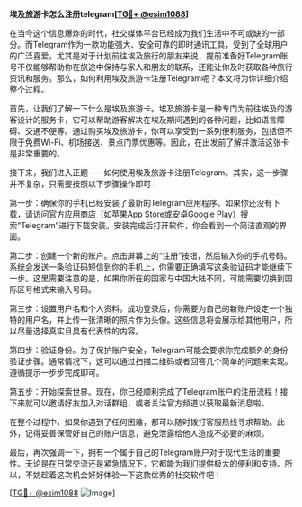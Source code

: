 **埃及旅游卡怎么注册telegram[[TG💪+ @esim1088](https://t.me/s/esim1088)]**

在当今这个信息爆炸的时代，社交媒体平台已经成为我们生活中不可或缺的一部分。而Telegram作为一款功能强大、安全可靠的即时通讯工具，受到了全球用户的广泛喜爱。尤其是对于计划前往埃及旅行的朋友来说，提前准备好Telegram账号不仅能够帮助你在旅途中保持与家人和朋友的联系，还能让你及时获取各种旅行资讯和服务。那么，如何利用埃及旅游卡注册Telegram呢？本文将为你详细介绍整个过程。

首先，让我们了解一下什么是埃及旅游卡。埃及旅游卡是一种专门为前往埃及的游客设计的服务卡，它可以帮助游客解决在埃及期间遇到的各种问题，比如语言障碍、交通不便等。通过购买埃及旅游卡，你可以享受到一系列便利服务，包括但不限于免费Wi-Fi、机场接送、景点门票优惠等。因此，在出发前了解并激活这张卡是非常重要的。

接下来，我们进入正题——如何使用埃及旅游卡注册Telegram。其实，这一步骤并不复杂，只需要按照以下步骤操作即可：

第一步：确保你的手机已经安装了最新的Telegram应用程序。如果你还没有下载，请访问官方应用商店（如苹果App Store或安卓Google Play）搜索“Telegram”进行下载安装。安装完成后打开软件，你会看到一个简洁直观的界面。

第二步：创建一个新的账户。点击屏幕上的“注册”按钮，然后输入你的手机号码。系统会发送一条验证码短信到你的手机上，你需要正确填写这条验证码才能继续下一步。这里需要注意的是，如果你所在的国家与中国大陆不同，可能需要切换到国际区号格式来输入号码。

第三步：设置用户名和个人资料。成功登录后，你需要为自己的新账户设定一个独特的用户名，并上传一张清晰的照片作为头像。这些信息将会展示给其他用户，所以尽量选择真实且具有代表性的内容。

第四步：验证身份。为了保护账户安全，Telegram可能会要求你完成额外的身份验证步骤。通常情况下，这可以通过扫描二维码或者回答几个简单的问题来实现。遵循提示一步步完成即可。

第五步：开始探索世界。现在，你已经顺利完成了Telegram账户的注册流程！接下来就可以邀请好友加入对话群组，或者关注官方频道以获取最新消息啦。

在整个过程中，如果你遇到了任何困难，都可以随时拨打客服热线寻求帮助。此外，记得妥善保管好自己的账户信息，避免泄露给他人造成不必要的麻烦。

最后，再次强调一下，拥有一个属于自己的Telegram账户对于现代生活的重要性。无论是在日常交流还是紧急情况下，它都能为我们提供极大的便利和支持。所以，不妨趁着这次机会好好体验一下这款优秀的社交软件吧！

[[TG💪+ @esim1088](https://t.me/s/esim1088) ![Image](https://i.postimg.cc/4NQfJmqS/Snipaste-2025-05-13-00-14-12.png)]
